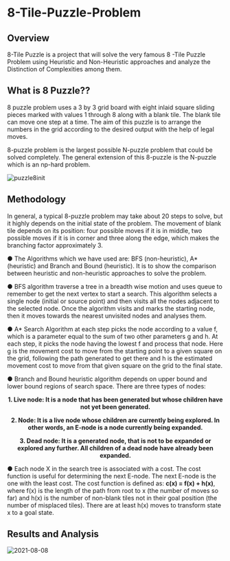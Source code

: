 # 8-Tile-Puzzle-Problem


## Overview

8-Tile Puzzle is a project that will solve the very famous 8 -Tile Puzzle Problem using Heuristic and Non-Heuristic approaches and analyze the Distinction of Complexities among them. 


## What is 8 Puzzle??

8 puzzle problem uses a 3 by 3 grid board with eight inlaid square sliding pieces marked with values 1 through 8 along with a blank tile. The blank tile can move one step at a time. The aim of this puzzle is to arrange the numbers in the grid according to the desired output with the help of legal moves.

8-puzzle problem is the largest possible N-puzzle problem that could be solved completely. The general extension of this 8-puzzle is the N-puzzle which is an np-hard problem.

 ![puzzle8init](https://user-images.githubusercontent.com/49505029/128621431-80e50009-01ea-4cf6-8bb3-c10a97e76741.jpg)


## Methodology

In general, a typical 8-puzzle problem may take about 20 steps to solve, but it highly depends on the initial state of the problem. The movement of blank tile depends on its position: four possible moves if it is in middle, two possible moves if it is in corner and three along the edge, which makes the branching factor approximately 3.

●	The Algorithms which we have used are: BFS (non-heuristic), A*(heuristic) and Branch and Bound (heuristic). It is to show the comparison between heuristic and non-heuristic approaches to solve the problem.

●	BFS algorithm traverse a tree in a breadth wise motion and uses queue to remember to get the next vertex to start a search. This algorithm selects a single node (initial or source point) and then visits all the nodes adjacent to the selected node. Once the algorithm visits and marks the starting node, then it moves towards the nearest unvisited nodes and analyses them.

●	A* Search Algorithm at each step picks the node according to a value f, which is a parameter equal to the sum of two other parameters g and h. At each step, it picks the node having the lowest f and process that node. Here g is the movement cost to move from the starting point to a given square on the grid, following the path generated to get there and h is the estimated movement cost to move from that given square on the grid to the final state.

●	Branch and Bound heuristic algorithm depends on upper bound and lower bound regions of search space. There are three types of nodes:
  **<p align="center">
                1.	Live node: It is a node that has been generated but whose children have not yet	been	generated. </p>**
          
   **<p align="center"> 
                2. Node: It is a live node whose children are currently being explored. In other words, an E-node is a node currently being expanded.</p>**
    
  **<p align="center">
                3.	Dead node: It is a generated node, that is not to be expanded or explored any further. All children of a dead node have already been expanded.</p>**

●	Each node X in the search tree is associated with a cost. The cost function is useful for determining the next E-node. The next E-node is the one with the least cost. The cost function is defined as:
                                                                  **c(x) = f(x) + h(x)**,
	where f(x) is the length of the path from root to x (the number of moves so far) and h(x) is the number of non-blank tiles not in their goal position (the number of misplaced tiles). There are at least h(x) moves to transform state x to a goal state.



## Results and Analysis

![2021-08-08](https://user-images.githubusercontent.com/49505029/128621260-cd3ff2ff-6010-45bf-bf21-1f5e4a6ea538.png)
